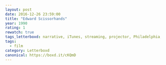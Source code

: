 ```yaml
---
layout: post 
date: 2016-12-26 23:59:00
title: "Edward Scissorhands"
year: 1990
rating: 1
rewatch: true
tags_letterboxd: narrative, iTunes, streaming, projector, Philadelphia, Leah
tags:
  - film
category: Letterboxd
canonical: https://boxd.it/cKQmD
---
```


